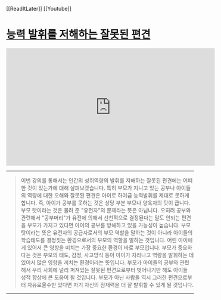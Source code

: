 [[ReadItLater]] [[Youtube]]

# [능력 발휘를 저해하는 잘못된 편견](https://www.youtube.com/watch?v=m9qP9X5ARxI)

<iframe width="560" height="315" src="https://www.youtube-nocookie.com/embed/m9qP9X5ARxI" title="YouTube video player" frameborder="0" allow="accelerometer; autoplay; clipboard-write; encrypted-media; gyroscope; picture-in-picture" allowfullscreen></iframe>


---

> 이번 강의를 통해서는 인간의 성취역량의 발휘를 저해하는 잘못된 편견에는 어떠한 것이 있는가에 대해 살펴보겠습니다. 
> 특히 부모가 지니고 있는 공부나 아이들의 역량에 대한 오해와 잘못된 편견은 아이로 하여금 능력발휘를 제대로 못하게 합니다. 
> 즉, 아이가 공부를 못하는 것은 상당 부분 부모나 양육자의 탓이 큽니다.
> 부모 탓이라는 것은 물려 준 "유전자"의 문제라는 뜻은 아닙니다.
> 오히려 공부와 관련해서 "공부머리"가 유전에 의해서 선천적으로 결정된다는 말도 안되는 편견을 부모가 가지고 있다면 아이의 공부를 방해하고 있을 가능성이 높습니다. 
> 부모탓이라는 뜻은 유전자의 공급자로서의 부모 역할을 말하는 것이 아니라 아이들의 학습태도를 결정짓는 환경으로서의 부모의 역할을 말하는 것입니다. 
> 어린 아이에게 있어서 큰 영향을 미치는 가장 중요한 환경이 바로 부모입니다.
> 부모가 중요하다는 것은 부모의 태도, 감정, 사고방식 등이 아이가 자라나고 역량을 발휘하는 데 있어서 많은 영향을 끼치는 환경이라는 뜻입니다. 
> 부모가 아이들의 공부와 관련해서 우리 사회에 널리 퍼져있는 잘못된 편견으로부터 벗어나기만 해도 아이들 성적 향상에 큰 도움이 될 것입니다. 
> 부모가 아닌 사람들 역시 그러한 편견으로부터 자유로울수만 있다면 자기 자신의 잠재력을 더 잘 발휘할 수 있게 될 것입니다. 

---
